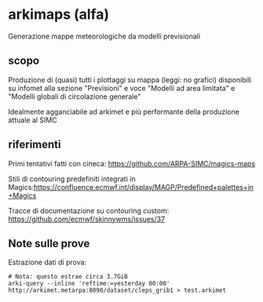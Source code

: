 # arkimaps (alfa)
Generazione mappe meteorologiche da modelli previsionali

## scopo
Produzione di (quasi) tutti i plottaggi su mappa (leggi: no grafici) disponibili su infomet alla sezione "Previsioni" e voce "Modelli ad area limitata" e "Modelli globali di circolazione generale"

Idealmente agganciabile ad arkimet e più performante della produzione attuale al SIMC

## riferimenti
Primi tentativi fatti con cineca: https://github.com/ARPA-SIMC/magics-maps

Stili di contouring predefiniti integrati in Magics:https://confluence.ecmwf.int/display/MAGP/Predefined+palettes+in+Magics 

Tracce di documentazione su contouring custom: https://github.com/ecmwf/skinnywms/issues/37


## Note sulle prove

Estrazione dati di prova:

```
# Nota: questo estrae circa 3.7GiB
arki-query --inline 'reftime:=yesterday 00:00' http://arkimet.metarpa:8090/dataset/cleps_grib1 > test.arkimet
```
